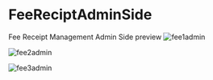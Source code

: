 # FeeReciptAdminSide
Fee Receipt Management Admin Side 
preview
![fee1admin](https://user-images.githubusercontent.com/31741209/48669680-92948f80-eb2f-11e8-8b41-8c9dd1df46de.PNG)

![fee2admin](https://user-images.githubusercontent.com/31741209/48669681-9aecca80-eb2f-11e8-99ee-477a68e6c2bc.PNG)

![fee3admin](https://user-images.githubusercontent.com/31741209/48669685-a17b4200-eb2f-11e8-8ab8-f476928dae9b.PNG)
